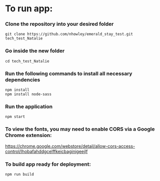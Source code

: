 # To run app:

### Clone the repository into your desired folder
```
git clone https://github.com/nhowley/emerald_stay_test.git tech_test_Natalie
```

### Go inside the new folder
```
cd tech_test_Natalie
```

### Run the following commands to install all necessary dependencies

```
npm install
npm install node-sass
```


### Run the application
```
npm start
```

### To view the fonts, you may need to enable CORS via a Google Chrome extension:
https://chrome.google.com/webstore/detail/allow-cors-access-control/lhobafahddgcelffkeicbaginigeejlf


### To build app ready for deployment:
```
npm run build
```